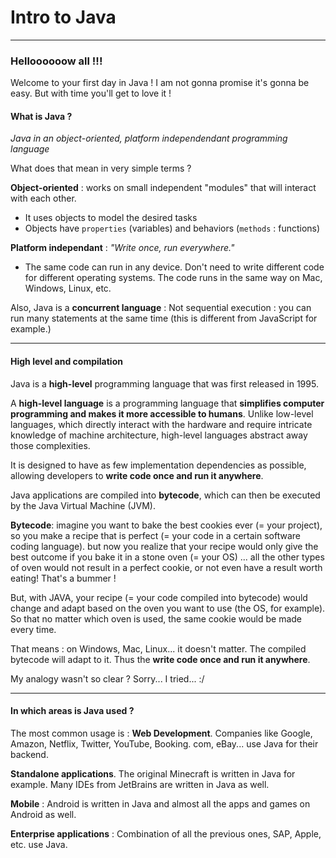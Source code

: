 # Intro to Java

---

### Helloooooow all !!!

Welcome to your first day in Java ! I am not gonna promise it's gonna be easy. But with time you'll get to love it !

#### What is Java ?

_Java in an object-oriented, platform independendant programming language_

What does that mean in very simple terms ?

**Object-oriented** : works on small independent "modules" that will interact with each other.

- It uses objects to model the desired tasks
- Objects have `properties` (variables) and behaviors (`methods` : functions)

**Platform independant** : _"Write once, run everywhere."_

- The same code can run in any device. Don't need to write different code for different operating systems. The code runs in the same way on Mac, Windows, Linux, etc.

Also, Java is a **concurrent language** : Not sequential execution : you can run many statements at the same time (this is different from JavaScript for example.)

---

#### High level and compilation

Java is a **high-level** programming language that was first released in 1995.

A **high-level language** is a programming language that **simplifies computer programming and makes it more accessible to humans**. Unlike low-level languages, which directly interact with the hardware and require intricate knowledge of machine architecture, high-level languages abstract away those complexities.

It is designed to have as few implementation dependencies as possible, allowing developers to **write code once and run it anywhere**.

Java applications are compiled into **bytecode**, which can then be executed by the Java Virtual Machine (JVM).

**Bytecode**: imagine you want to bake the best cookies ever (= your project), so you make a recipe that is perfect (= your code in a certain software coding language). but now you realize that your recipe would only give the best outcome if you bake it in a stone oven (= your OS) ... all the other types of oven would not result in a perfect cookie, or not even have a result worth eating! That's a bummer !

But, with JAVA, your recipe (= your code compiled into bytecode) would change and adapt based on the oven you want to use (the OS, for example). So that no matter which oven is used, the same cookie would be made every time.

That means : on Windows, Mac, Linux... it doesn't matter. The compiled bytecode will adapt to it. Thus the **write code once and run it anywhere**.

My analogy wasn't so clear ? Sorry... I tried... :/

---

#### In which areas is Java used ?

The most common usage is : **Web Development**.
Companies like Google, Amazon, Netflix, Twitter, YouTube, Booking. com, eBay... use Java for their backend.

**Standalone applications**. The original Minecraft is written in Java for example. Many IDEs from JetBrains are written in Java as well.

**Mobile** : Android is written in Java and almost all the apps and games on Android as well.

**Enterprise applications** : Combination of all the previous ones, SAP, Apple, etc. use Java.

